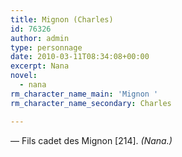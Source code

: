 ```yaml
---
title: Mignon (Charles)
id: 76326
author: admin
type: personnage
date: 2010-03-11T08:34:08+00:00
excerpt: Nana
novel:
  - nana
rm_character_name_main: 'Mignon '
rm_character_name_secondary: Charles

---
```

— Fils cadet des Mignon [214]. _(Nana.)_